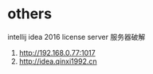 # others
intellij idea 2016 license server 服务器破解
1. http://192.168.0.77:1017
2. http://idea.qinxi1992.cn
